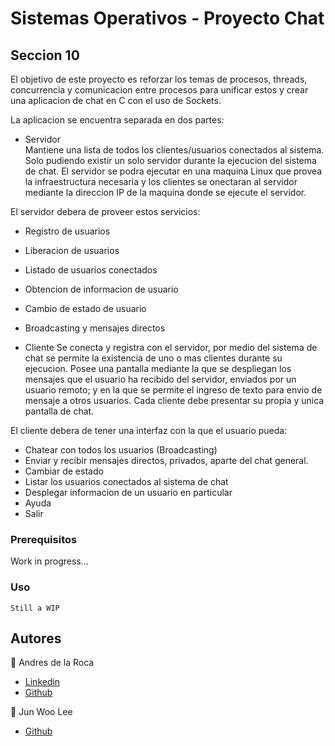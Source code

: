 # Sistemas Operativos - Proyecto Chat
## Seccion 10

El objetivo de este proyecto es reforzar los temas de procesos, threads, concurrencia y comunicacion entre procesos para unificar estos y crear una aplicacion de chat en C con el uso de Sockets.  
  
La aplicacion se encuentra separada en dos partes:  
- Servidor  
Mantiene una lista de todos los clientes/usuarios conectados al sistema. Solo pudiendo existir un solo servidor durante la ejecucion del sistema de chat. El servidor se podra ejecutar en una maquina Linux que provea la infraestructura necesaria y los clientes se onectaran al servidor mediante la direccion IP de la maquina donde se ejecute el servidor.

El servidor debera de proveer estos servicios:
- Registro de usuarios
- Liberacion de usuarios
- Listado de usuarios conectados
- Obtencion de informacion de usuario
- Cambio de estado de usuario
- Broadcasting y mensajes directos

- Cliente
Se conecta y registra con el servidor, por medio del sistema de chat se permite la existencia de uno o mas clientes durante su ejecucion. Posee una pantalla mediante la que se despliegan los mensajes que el usuario ha recibido del servidor, enviados por un usuario remoto; y en la que se permite el ingreso de texto para envio de mensaje a otros usuarios. Cada cliente debe presentar su propia y unica pantalla de chat.

El cliente debera de tener una interfaz con la que el usuario pueda:
- Chatear con todos los usuarios (Broadcasting)
- Enviar y recibir mensajes directos, privados, aparte del chat general.
- Cambiar de estado
- Listar los usuarios conectados al sistema de chat
- Desplegar informacion de un usuario en particular
- Ayuda
- Salir

### Prerequisitos
Work in progress...

### Uso
```
Still a WIP
```


## Autores
👤 Andres de la Roca  
- <a href = "https://www.linkedin.com/in/andr%C3%A8s-de-la-roca-pineda-10a40319b/">Linkedin</a> 
- <a href="https://github.com/andresdlRoca">Github</a>  

👤 Jun Woo Lee
- <a href="https://github.com/jwlh00">Github</a>  

